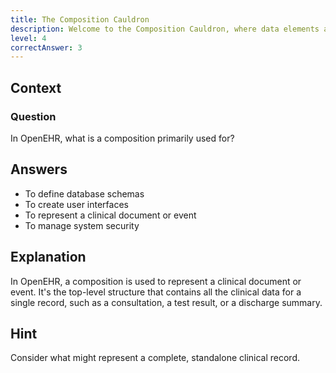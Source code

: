 ```yaml
---
title: The Composition Cauldron
description: Welcome to the Composition Cauldron, where data elements are brewed into meaningful records!
level: 4
correctAnswer: 3
---
```


## Context

### Question

In OpenEHR, what is a composition primarily used for?

## Answers

- To define database schemas
- To create user interfaces
- To represent a clinical document or event
- To manage system security

## Explanation

In OpenEHR, a composition is used to represent a clinical document or event. It's the top-level structure that contains all the clinical data for a single record, such as a consultation, a test result, or a discharge summary.

## Hint

Consider what might represent a complete, standalone clinical record.

